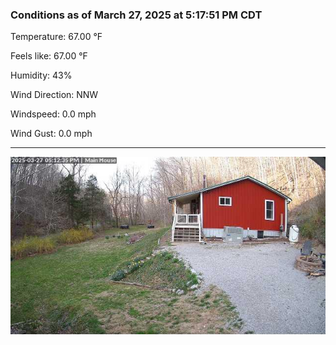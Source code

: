 ### Conditions as of March 27, 2025 at 5:17:51 PM CDT 

Temperature: 67.00 &deg;F

Feels like: 67.00 &deg;F

Humidity: 43%

Wind Direction: NNW

Windspeed: 0.0 mph

Wind Gust: 0.0 mph

---

<img src="./images/latest.jpeg"/>

